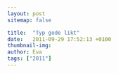 ```yaml
---
layout: post
sitemap: false

title:  "Typ gode likt"
date:   2011-09-29 17:52:13 +0100
thumbnail-img: 
author: Eva
tags: ["2011"]
---
```




